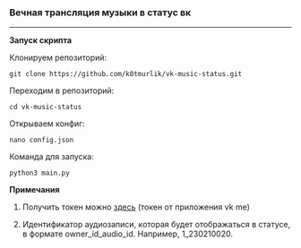 ### Вечная трансляция музыки в статус вк

---
**Запуск скрипта**</br>

Клонируем репозиторий: 
    
    git clone https://github.com/k0tmurlik/vk-music-status.git
Переходим в репозиторий:

    cd vk-music-status
    
Открываем конфиг: 

    nano config.json

Команда для запуска: 

    python3 main.py

**Примечания**

  1) Получить токен можно [здесь](https://oauth.vk.com/authorize?client_id=6146827&scope=1073737727&redirect_uri=https://oauth.vk.com/blank.html&display=page&response_type=token&revoke=1) (токен от приложения vk me)
  
  2) Идентификатор аудиозаписи, которая будет отображаться в статусе, в формате owner_id_audio_id. Например, 1_230210020.
